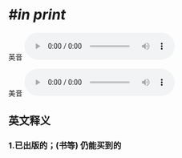 # ***\#in print*** 
英音
<audio src="./media/in print1_AAC.aac" controls="controls"></audio>

美音
<audio src="./media/in print2_AAC.aac" controls="controls"></audio>



  

英文释义
---
### 1.**已出版的；(书等) 仍能买到的**  



